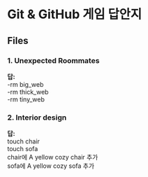 # Git & GitHub 게임 답안지

## Files

### 1. Unexpected Roommates

**답:**  
-rm big_web  
-rm thick_web  
-rm tiny_web  

### 2. Interior design

**답:**  
touch chair  
touch sofa  
chair에 A yellow cozy chair 추가  
sofa에 A yellow cozy sofa 추가